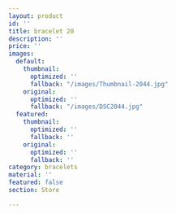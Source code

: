 ```yaml
---
layout: product
id: ''
title: bracelet 20
description: ''
price: ''
images:
  default:
    thumbnail:
      optimized: ''
      fallback: "/images/Thumbnail-2044.jpg"
    original:
      optimized: ''
      fallback: "/images/DSC2044.jpg"
  featured:
    thumbnail:
      optimized: ''
      fallback: ''
    original:
      optimized: ''
      fallback: ''
category: bracelets
material: ''
featured: false
section: Store

---
```

